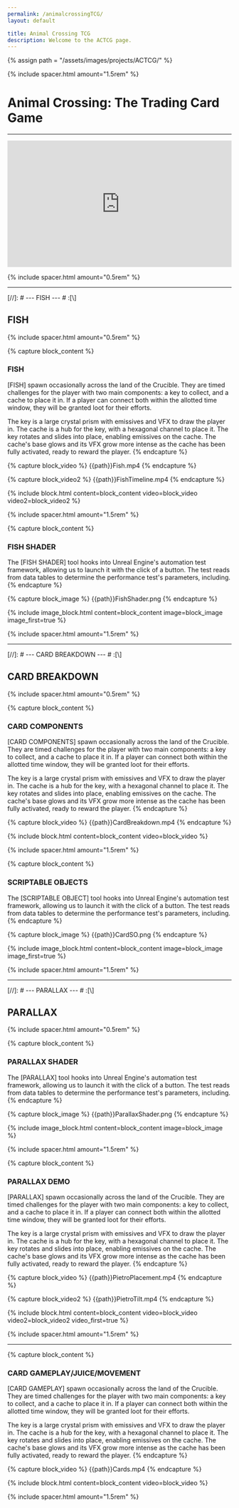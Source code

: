 ```yaml
---
permalink: /animalcrossingTCG/
layout: default

title: Animal Crossing TCG
description: Welcome to the ACTCG page.
---
```

{% assign path = "/assets/images/projects/ACTCG/" %}

{% include spacer.html amount="1.5rem" %}

# Animal Crossing: The Trading Card Game

---

<div class="content flex flex-column"> 
	<div class="border border-radius-lg">
		<div style="padding:56.25% 0 0 0; position:relative;">
			<iframe src="https://player.vimeo.com/video/927455719?badge=0&amp;autopause=0&amp;player_id=0&amp;app_id=58479" frameborder="0" allow="autoplay; fullscreen; picture-in-picture; clipboard-write; encrypted-media" style="position:absolute;top:0;left:0;width:100%;height:100%;" title="ACTCG Mockup Showcase">
			</iframe>
		</div>
	</div>
</div>

{% include spacer.html amount="0.5rem" %}





---





[//]: # --- FISH --- # :[\\]

## FISH

{% include spacer.html amount="0.5rem" %}

{% capture block_content %}
### FISH

[FISH] spawn occasionally across the land of the Crucible. They are timed challenges for the player with
two main components: a key to collect, and a cache to place it in. If a player can connect both within the allotted
time window, they will be granted loot for their efforts.

The key is a large crystal prism with emissives and VFX to draw the player in. The cache is a hub for the key, with a
hexagonal channel to place it. The key rotates and slides into place, enabling emissives on the cache. The cache's
base glows and its VFX grow more intense as the cache has been fully activated, ready to reward the player.
{% endcapture %}

{% capture block_video %}
{{path}}Fish.mp4
{% endcapture %}

{% capture block_video2 %}
{{path}}FishTimeline.mp4
{% endcapture %}

{% include block.html content=block_content video=block_video video2=block_video2 %}

{% include spacer.html amount="1.5rem" %}




{% capture block_content %}
### FISH SHADER

The [FISH SHADER] tool hooks into Unreal Engine's automation test framework, allowing us to launch it with the click of a button.
The test reads from data tables to determine the performance test's parameters, including.
{% endcapture %}

{% capture block_image %}
{{path}}FishShader.png
{% endcapture %}

{% include image_block.html content=block_content image=block_image image_first=true %}

{% include spacer.html amount="1.5rem" %}

---

[//]: # --- CARD BREAKDOWN --- # :[\\]

## CARD BREAKDOWN

{% include spacer.html amount="0.5rem" %}

{% capture block_content %}
### CARD COMPONENTS

[CARD COMPONENTS] spawn occasionally across the land of the Crucible. They are timed challenges for the player with
two main components: a key to collect, and a cache to place it in. If a player can connect both within the allotted
time window, they will be granted loot for their efforts.

The key is a large crystal prism with emissives and VFX to draw the player in. The cache is a hub for the key, with a
hexagonal channel to place it. The key rotates and slides into place, enabling emissives on the cache. The cache's
base glows and its VFX grow more intense as the cache has been fully activated, ready to reward the player.
{% endcapture %}

{% capture block_video %}
{{path}}CardBreakdown.mp4
{% endcapture %}

{% include block.html content=block_content video=block_video %}

{% include spacer.html amount="1.5rem" %}



{% capture block_content %}
### SCRIPTABLE OBJECTS

The [SCRIPTABLE OBJECT] tool hooks into Unreal Engine's automation test framework, allowing us to launch it with the click of a button.
The test reads from data tables to determine the performance test's parameters, including.
{% endcapture %}

{% capture block_image %}
{{path}}CardSO.png
{% endcapture %}

{% include image_block.html content=block_content image=block_image image_first=true %}

{% include spacer.html amount="1.5rem" %}





---





[//]: # --- PARALLAX --- # :[\\]

## PARALLAX

{% include spacer.html amount="0.5rem" %}

{% capture block_content %}
### PARALLAX SHADER

The [PARALLAX] tool hooks into Unreal Engine's automation test framework, allowing us to launch it with the click of a button.
The test reads from data tables to determine the performance test's parameters, including.
{% endcapture %}

{% capture block_image %}
{{path}}ParallaxShader.png
{% endcapture %}

{% include image_block.html content=block_content image=block_image %}

{% include spacer.html amount="1.5rem" %}




{% capture block_content %}
### PARALLAX DEMO

[PARALLAX] spawn occasionally across the land of the Crucible. They are timed challenges for the player with
two main components: a key to collect, and a cache to place it in. If a player can connect both within the allotted
time window, they will be granted loot for their efforts.

The key is a large crystal prism with emissives and VFX to draw the player in. The cache is a hub for the key, with a
hexagonal channel to place it. The key rotates and slides into place, enabling emissives on the cache. The cache's
base glows and its VFX grow more intense as the cache has been fully activated, ready to reward the player.
{% endcapture %}

{% capture block_video %}
{{path}}PietroPlacement.mp4
{% endcapture %}

{% capture block_video2 %}
{{path}}PietroTilt.mp4
{% endcapture %}

{% include block.html content=block_content video=block_video video2=block_video2 video_first=true %}

{% include spacer.html amount="1.5rem" %}




---




{% capture block_content %}
### CARD GAMEPLAY/JUICE/MOVEMENT

[CARD GAMEPLAY] spawn occasionally across the land of the Crucible. They are timed challenges for the player with
two main components: a key to collect, and a cache to place it in. If a player can connect both within the allotted
time window, they will be granted loot for their efforts.

The key is a large crystal prism with emissives and VFX to draw the player in. The cache is a hub for the key, with a
hexagonal channel to place it. The key rotates and slides into place, enabling emissives on the cache. The cache's
base glows and its VFX grow more intense as the cache has been fully activated, ready to reward the player.
{% endcapture %}

{% capture block_video %}
{{path}}Cards.mp4
{% endcapture %}

{% include block.html content=block_content video=block_video %}

{% include spacer.html amount="1.5rem" %}